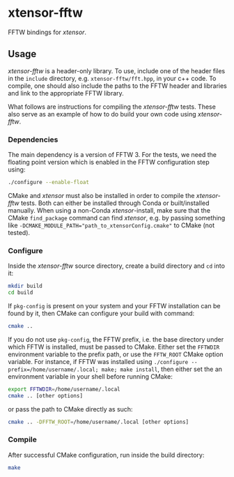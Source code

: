 # xtensor-fftw
FFTW bindings for _xtensor_.

## Usage

_xtensor-fftw_ is a header-only library.
To use, include one of the header files in the `include` directory, e.g. `xtensor-fftw/fft.hpp`, in your c++ code.
To compile, one should also include the paths to the FFTW header and libraries and link to the appropriate FFTW library.

What follows are instructions for compiling the _xtensor-fftw_ tests.
These also serve as an example of how to do build your own code using _xtensor-fftw_.

### Dependencies
The main dependency is a version of FFTW 3.
For the tests, we need the floating point version which is enabled in the FFTW configuration step using:
```bash
./configure --enable-float
```

CMake and _xtensor_ must also be installed in order to compile the _xtensor-fftw_ tests.
Both can either be installed through Conda or built/installed manually.
When using a non-Conda _xtensor_-install, make sure that the CMake `find_package` command can find _xtensor_, e.g. by passing something like `-DCMAKE_MODULE_PATH="path_to_xtensorConfig.cmake"` to CMake (not tested).

### Configure

Inside the _xtensor-fftw_ source directory, create a build directory and `cd` into it:
```bash
mkdir build
cd build
```
If `pkg-config` is present on your system and your FFTW installation can be found by it, then CMake can configure your build with command:
```bash
cmake ..
```
If you do not use `pkg-config`, the FFTW prefix, i.e. the base directory under which FFTW is installed, must be passed to CMake.
Either set the `FFTWDIR` environment variable to the prefix path, or use the `FFTW_ROOT` CMake option variable.
For instance, if FFTW was installed using `./configure --prefix=/home/username/.local; make; make install`, then either set the an environment variable in your shell before running CMake:
```bash
export FFTWDIR=/home/username/.local
cmake .. [other options]
```
or pass the path to CMake directly as such:
```bash
cmake .. -DFFTW_ROOT=/home/username/.local [other options]
```

### Compile

After successful CMake configuration, run inside the build directory:
```bash
make
```

<!-- ### Install -->
